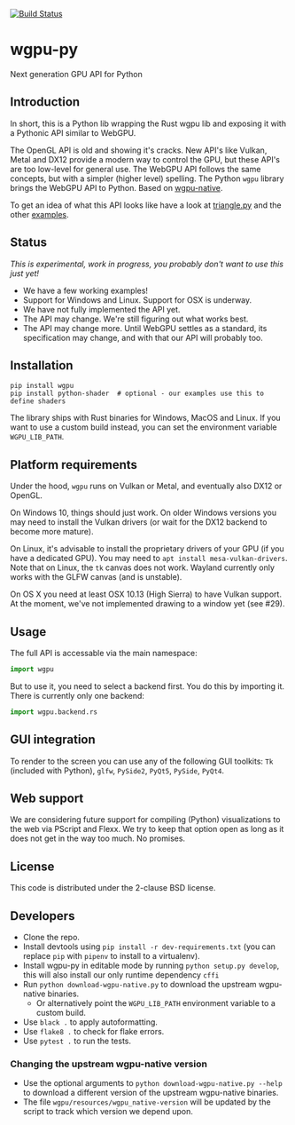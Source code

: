 [![Build Status](https://dev.azure.com/almarklein/wgpu-py/_apis/build/status/almarklein.wgpu-py?branchName=master)](https://dev.azure.com/almarklein/wgpu-py/_build/latest?definitionId=1&branchName=master)

# wgpu-py

Next generation GPU API for Python


## Introduction

In short, this is a Python lib wrapping the Rust wgpu lib and exposing
it with a Pythonic API similar to WebGPU.

The OpenGL API is old and showing it's cracks. New API's like Vulkan,
Metal and DX12 provide a modern way to control the GPU, but these API's
are too low-level for general use. The WebGPU API follows the same concepts, but with
a simpler (higher level) spelling. The Python `wgpu` library brings the
WebGPU API to Python. Based on [wgpu-native](https://github.com/gfx-rs/wgpu).

To get an idea of what this API looks like have a look at [triangle.py](https://github.com/almarklein/wgpu-py/blob/master/examples/triangle.py) and the other [examples](https://github.com/almarklein/wgpu-py/blob/master/examples/).


## Status

*This is experimental, work in progress, you probably don't want to use this just yet!*

* We have a few working examples!
* Support for Windows and Linux. Support for OSX is underway.
* We have not fully implemented the API yet.
* The API may change. We're still figuring out what works best.
* The API may change more. Until WebGPU settles as a standard, its specification
  may change, and with that our API will probably too.


## Installation

```
pip install wgpu
pip install python-shader  # optional - our examples use this to define shaders
```

The library ships with Rust binaries for Windows, MacOS and Linux. If you want to use
a custom build instead, you can set the environment variable `WGPU_LIB_PATH`.


## Platform requirements

Under the hood, `wgpu` runs on Vulkan or Metal, and eventually also DX12 or OpenGL.

On Windows 10, things should just work. On older Windows versions you may need
to install the Vulkan drivers (or wait for the DX12 backend to become more mature).

On Linux, it's advisable to install the proprietary drivers of your GPU
(if you have a dedicated GPU). You may need to `apt install mesa-vulkan-drivers`.
Note that on Linux, the `tk` canvas does not work. Wayland currently only
works with the GLFW canvas (and is unstable).

On OS X you need at least OSX 10.13 (High Sierra) to have Vulkan support.
At the moment, we've not implemented drawing to a window yet (see #29).


## Usage

The full API is accessable via the main namespace:
```py
import wgpu
```

But to use it, you need to select a backend first. You do this by importing it.
There is currently only one backend:
```py
import wgpu.backend.rs
```


## GUI integration

To render to the screen you can use any of the following GUI toolkits:
`Tk` (included with Python), `glfw`, `PySide2`, `PyQt5`, `PySide`, `PyQt4`.


## Web support

We are considering future support for compiling (Python)
visualizations to the web via PScript and Flexx. We try to keep that
option open as long as it does not get in the way too much. No promises.


## License

This code is distributed under the 2-clause BSD license.


## Developers

* Clone the repo.
* Install devtools using `pip install -r dev-requirements.txt` (you can replace `pip` with `pipenv` to install to a virtualenv).
* Install wgpu-py in editable mode by running `python setup.py develop`, this will also install our only runtime dependency `cffi`
* Run `python download-wgpu-native.py` to download the upstream wgpu-native binaries.
  * Or alternatively point the `WGPU_LIB_PATH` environment variable to a custom build.
* Use `black .` to apply autoformatting.
* Use `flake8 .` to check for flake errors.
* Use `pytest .` to run the tests.


### Changing the upstream wgpu-native version

* Use the optional arguments to `python download-wgpu-native.py --help` to download a different version of the upstream wgpu-native binaries.
* The file `wgpu/resources/wgpu_native-version` will be updated by the script to track which version we depend upon.
